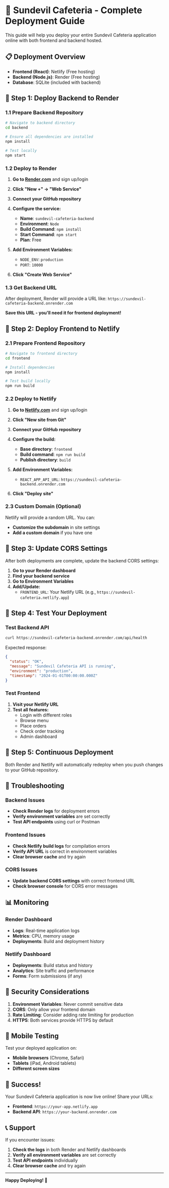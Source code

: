 # 🚀 Sundevil Cafeteria - Complete Deployment Guide

This guide will help you deploy your entire Sundevil Cafeteria application online with both frontend and backend hosted.

## 📋 **Deployment Overview**

- **Frontend (React)**: Netlify (Free hosting)
- **Backend (Node.js)**: Render (Free hosting)
- **Database**: SQLite (included with backend)

## 🎯 **Step 1: Deploy Backend to Render**

### 1.1 Prepare Backend Repository
```bash
# Navigate to backend directory
cd backend

# Ensure all dependencies are installed
npm install

# Test locally
npm start
```

### 1.2 Deploy to Render

1. **Go to [Render.com](https://render.com)** and sign up/login
2. **Click "New +" → "Web Service"**
3. **Connect your GitHub repository**
4. **Configure the service:**
   - **Name**: `sundevil-cafeteria-backend`
   - **Environment**: `Node`
   - **Build Command**: `npm install`
   - **Start Command**: `npm start`
   - **Plan**: Free

5. **Add Environment Variables:**
   - `NODE_ENV`: `production`
   - `PORT`: `10000`

6. **Click "Create Web Service"**

### 1.3 Get Backend URL
After deployment, Render will provide a URL like:
`https://sundevil-cafeteria-backend.onrender.com`

**Save this URL - you'll need it for frontend deployment!**

## 🎯 **Step 2: Deploy Frontend to Netlify**

### 2.1 Prepare Frontend Repository
```bash
# Navigate to frontend directory
cd frontend

# Install dependencies
npm install

# Test build locally
npm run build
```

### 2.2 Deploy to Netlify

1. **Go to [Netlify.com](https://netlify.com)** and sign up/login
2. **Click "New site from Git"**
3. **Connect your GitHub repository**
4. **Configure the build:**
   - **Base directory**: `frontend`
   - **Build command**: `npm run build`
   - **Publish directory**: `build`

5. **Add Environment Variables:**
   - `REACT_APP_API_URL`: `https://sundevil-cafeteria-backend.onrender.com`

6. **Click "Deploy site"**

### 2.3 Custom Domain (Optional)
Netlify will provide a random URL. You can:
- **Customize the subdomain** in site settings
- **Add a custom domain** if you have one

## 🔧 **Step 3: Update CORS Settings**

After both deployments are complete, update the backend CORS settings:

1. **Go to your Render dashboard**
2. **Find your backend service**
3. **Go to Environment Variables**
4. **Add/Update:**
   - `FRONTEND_URL`: Your Netlify URL (e.g., `https://sundevil-cafeteria.netlify.app`)

## 🧪 **Step 4: Test Your Deployment**

### Test Backend API
```bash
curl https://sundevil-cafeteria-backend.onrender.com/api/health
```

Expected response:
```json
{
  "status": "OK",
  "message": "Sundevil Cafeteria API is running",
  "environment": "production",
  "timestamp": "2024-01-01T00:00:00.000Z"
}
```

### Test Frontend
1. **Visit your Netlify URL**
2. **Test all features:**
   - Login with different roles
   - Browse menu
   - Place orders
   - Check order tracking
   - Admin dashboard

## 🔄 **Step 5: Continuous Deployment**

Both Render and Netlify will automatically redeploy when you push changes to your GitHub repository.

## 🚨 **Troubleshooting**

### Backend Issues
- **Check Render logs** for deployment errors
- **Verify environment variables** are set correctly
- **Test API endpoints** using curl or Postman

### Frontend Issues
- **Check Netlify build logs** for compilation errors
- **Verify API URL** is correct in environment variables
- **Clear browser cache** and try again

### CORS Issues
- **Update backend CORS settings** with correct frontend URL
- **Check browser console** for CORS error messages

## 📊 **Monitoring**

### Render Dashboard
- **Logs**: Real-time application logs
- **Metrics**: CPU, memory usage
- **Deployments**: Build and deployment history

### Netlify Dashboard
- **Deployments**: Build status and history
- **Analytics**: Site traffic and performance
- **Forms**: Form submissions (if any)

## 🔐 **Security Considerations**

1. **Environment Variables**: Never commit sensitive data
2. **CORS**: Only allow your frontend domain
3. **Rate Limiting**: Consider adding rate limiting for production
4. **HTTPS**: Both services provide HTTPS by default

## 📱 **Mobile Testing**

Test your deployed application on:
- **Mobile browsers** (Chrome, Safari)
- **Tablets** (iPad, Android tablets)
- **Different screen sizes**

## 🎉 **Success!**

Your Sundevil Cafeteria application is now live online! Share your URLs:

- **Frontend**: `https://your-app.netlify.app`
- **Backend API**: `https://your-backend.onrender.com`

## 📞 **Support**

If you encounter issues:
1. **Check the logs** in both Render and Netlify dashboards
2. **Verify all environment variables** are set correctly
3. **Test API endpoints** individually
4. **Clear browser cache** and try again

---

**Happy Deploying! 🚀** 